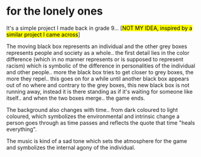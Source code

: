 # for the lonely ones

It's a simple project I made back in grade 9... [<mark>NOT MY IDEA, inspired by a similar project I came across</mark>]

The moving black box represents an individual and the other grey boxes represents people and society as a whole.. the first detail lies in the color difference (which in no manner represents or is supposed to represent racism) which is symbolic of the difference in personalities of the individual and other people.. more the black box tries to get closer to grey boxes, the more they repel.. this goes on for a while until another black box appears out of no where and contrary to the grey boxes, this new black box is not running away, instead it is there standing as if it's waiting for someone like itself.. and when the two boxes merge.. the game ends.

The background also changes with time.. from dark coloured to light coloured, which symbolizes the environmental and intrinsic change a person goes through as time passes and reflects the quote that time "heals everything".

The music is kind of a sad tone which sets the atmosphere for the game and symbolizes the internal agony of the individual.
